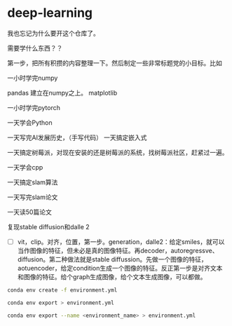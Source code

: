 # deep-learning
我也忘记为什么要开这个仓库了。

需要学什么东西？？

第一步，把所有积攒的内容整理一下。然后制定一些非常标题党的小目标。比如

一小时学完numpy

pandas 建立在numpy之上。
matplotlib

一小时学完pytorch

一天学会Python

一天写完AI发展历史，（手写代码）
一天搞定嵌入式

一天搞定树莓派，对现在安装的还是树莓派的系统，找树莓派社区，赶紧过一遍。

一天学会cpp

一天搞定slam算法

一天写完slam论文

一天读50篇论文

复现stable diffusion和dalle 2

   - [ ] vit，clip。对齐，位置，第一步。generation，dalle2：给定smiles，就可以当作图像的特征，但未必是真的图像特征。再decoder，autoregressve、diffusion。第二种做法就是stable diffussion。先做一个图像的特征，aotuencoder，给定condition生成一个图像的特征。反正第一步是对齐文本和图像的特征。给个graph生成图像，给个文本生成图像，可以都做。

```bash
conda env create -f environment.yml

conda env export > environment.yml

conda env export --name <environment_name> > environment.yml

```